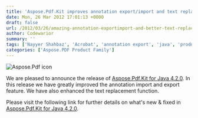 ```yaml
---
title: 'Aspose.Pdf.Kit improves annotation export/import and text replacement features'
date: Mon, 26 Mar 2012 17:01:13 +0000
draft: false
url: /2012/03/26/amazing-annotation-exportimport-and-better-text-replacement-feature/
author: Codewarior
summary: ''
tags: ['Nayyer Shahbaz', 'Acrobat', 'annotation export', 'java', 'product release', 'text replace']
categories: ['Aspose.PDF Product Family']
---
```


![Aspose.Pdf icon][1]

We are pleased to announce the release of [Aspose.Pdf.Kit for Java 4.2.0][2]. In this release we have greatly improved the annotation import and export feature. We have also enhanced the text replacement function.

Please visit the following link for further details on what's new & fixed in [Aspose.Pdf.Kit for Java 4.2.0][3].




[1]: http://www.aspose.com/Images/aspose.pdf.kit-logo2.jpg
[2]: http://www.aspose.com/community/files/72/java-components/aspose.pdf.kit-for-java/entry370715.aspx
[3]: http://www.aspose.com/community/files/72/java-components/aspose.pdf.kit-for-java/entry370715.aspx




